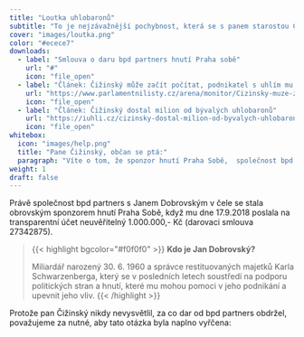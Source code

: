 ```yaml
---
title: "Loutka uhlobaronů"
subtitle: "To je nejzávažnější pochybnost, která se s panem starostou Čižinským pojí. Dlouhodobé podezření, že celá Praha Sobě je pouze podnikatelský projekt lobbystické skupiny bpd partners vedené panem Janem Dobrovským.  "
cover: "images/loutka.png"
color: "#ecece7"
downloads:
  - label: "Smlouva o daru bpd partners hnutí Praha sobě"
    url: "#"
    icon: "file_open"
  - label: "Článek: Čižinský může začít počítat, podnikatel s uhlím mu poslal milion"
    url: "https://www.parlamentnilisty.cz/arena/monitor/Cizinsky-muze-zacit-pocitat-Podnikatel-s-uhlim-Bobela-mu-poslal-milion-552253"
    icon: "file_open"
  - label: "Článek: Čižinský dostal milion od bývalých uhlobaronů"
    url: "https://iuhli.cz/cizinsky-dostal-milion-od-byvalych-uhlobaronu/"
    icon: "file_open"
whitebox:
  icon: "images/help.png"
  title: "Pane Čižinský, občan se ptá:"
  paragraph: "Víte o tom, že sponzor hnutí Praha Sobě,  společnost bpd partners, se snažila koupit pozemky u Džbánu od společnosti Molepo pouze několik týdnů po tom, co jste se u těchto pozemků vyslovil proti změně územního plánu?"
weight: 1
draft: false
---
```


Právě společnost bpd partners s Janem Dobrovským v čele se stala obrovským sponzorem hnutí Praha Sobě, když mu dne 17.9.2018 poslala na transparentní účet neuvěřitelný 1.000.000,- Kč (darovaci smlouva 27342875).

> {{< highlight bgcolor="#f0f0f0" >}}
> **Kdo je Jan Dobrovský?**
>
> Miliardář narozený 30. 6. 1960 a správce restituovaných majetků Karla Schwarzenberga, který se v posledních letech soustředí na podporu politických stran a hnutí, které mu mohou pomoci v jeho podnikání a upevnit jeho vliv.
> {{< /highlight >}}

Protože pan Čižinský nikdy nevysvětlil, za co dar od bpd partners obdržel, považujeme za nutné, aby tato otázka byla naplno vyřčena: